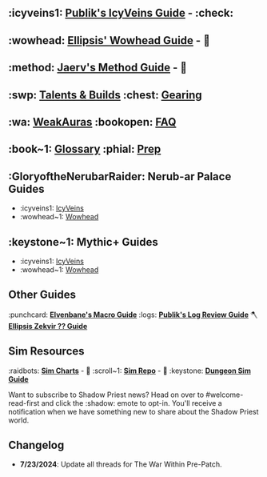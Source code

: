 ## :icyveins1: [**Publik's IcyVeins Guide**](<https://www.icy-veins.com/wow/shadow-priest-pve-dps-guide>)   - :check: 
## :wowhead: [**Ellipsis' Wowhead Guide**](<https://www.wowhead.com/guide/classes/priest/shadow/overview-pve-dps>) - :construction:
## :method: [**Jaerv's Method Guide**](<https://www.method.gg/guides/shadow-priest>)      - :construction:

## :swp: [**Talents & Builds**](https://discord.com/channels/118456785047781384/1170437618903810198)       :chest: [**Gearing**](https://discord.com/channels/118456785047781384/1170438451276030003)
## :wa: [**WeakAuras**](https://discord.com/channels/118456785047781384/1170438550169337906)                :bookopen: [**FAQ**](https://discord.com/channels/118456785047781384/1170438625935228958)
## :book~1: [**Glossary**](https://discord.com/channels/118456785047781384/1170438694457585726)                     :phial: [**Prep**](https://discord.com/channels/118456785047781384/1170438919997902951)

## :GloryoftheNerubarRaider: Nerub-ar Palace Guides
- :icyveins1: [IcyVeins](<https://www.icy-veins.com/wow/shadow-priest-pve-dps-nerub-ar-palace-raid-guide>)
- :wowhead~1: [Wowhead](<https://www.wowhead.com/guide/classes/priest/shadow/nerub-ar-palace-raid-tips>)
## :keystone~1: Mythic+ Guides
- :icyveins1: [IcyVeins](<https://www.icy-veins.com/wow/shadow-priest-pve-dps-mythic-plus-tips>)
- :wowhead~1: [Wowhead](<https://www.wowhead.com/guide/classes/priest/shadow/mythic-plus-dungeon-tips>)
## Other Guides
:punchcard: [**Elvenbane's Macro Guide**](<https://us.forums.blizzard.com/en/wow/t/useful-macro-templates/42937>)
:logs: [**Publik's Log Review Guide**](<https://www.icy-veins.com/wow/how-to-improve-shadow-priest#log-review-guide>)
:axe: [**Ellipsis Zekvir ?? Guide**](<https://us.forums.blizzard.com/en/wow/t/let-me-solo-him-zekvir-hard-mode-shadow-priest-guide/1965608>)
## Sim Resources
:raidbots: [**Sim Charts**](<https://warcraftpriests.github.io/>) - :construction:
:scroll~1: [**Sim Repo**](<https://github.com/WarcraftPriests/tww-shadow-priest>) - :construction:
:keystone: [**Dungeon Sim Guide**](<https://warcraftpriests.github.io/bookofshadows/guides/dungeonsims>)

Want to subscribe to Shadow Priest news? Head on over to #welcome-read-first and click the :shadow: emote to opt-in. You'll receive a notification when we have something new to share about the Shadow Priest world.

## Changelog
- **7/23/2024**: Update all threads for The War Within Pre-Patch.
